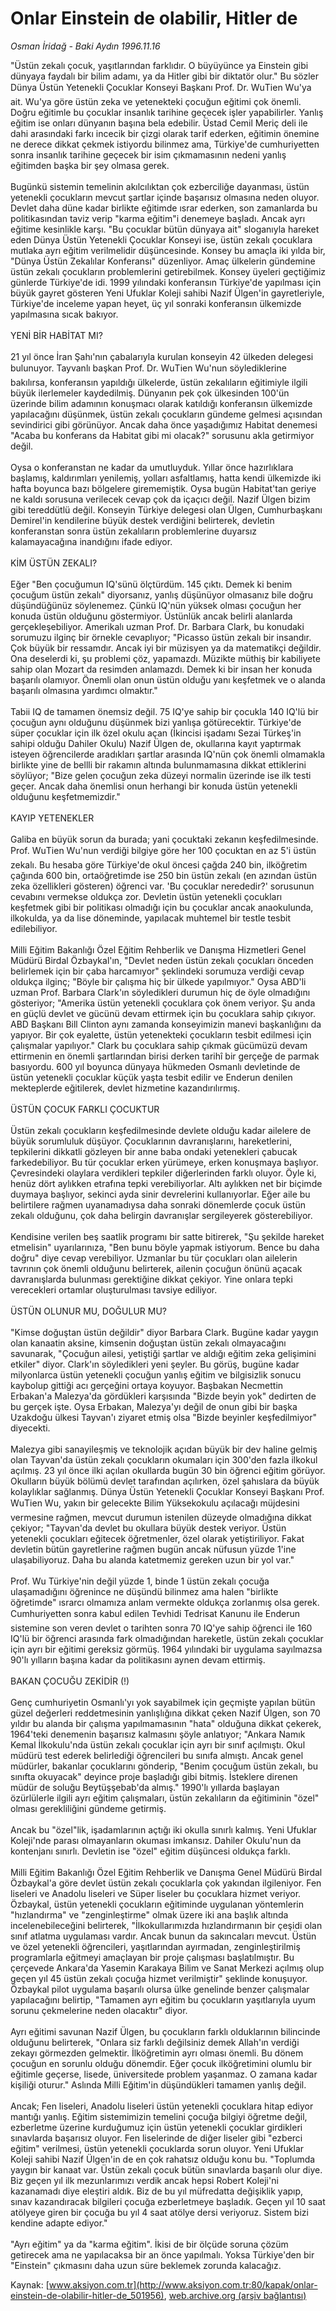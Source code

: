 # Onlar Einstein de olabilir, Hitler de

*Osman İridağ - Baki Aydın 1996.11.16*

<div class="pNewsDetailMainContent" itemprop="articleBody">
 "Üstün zekalı çocuk, yaşıtlarından farklıdır. O büyüyünce ya Einstein gibi dünyaya faydalı bir bilim adamı, ya da Hitler gibi bir diktatör olur." Bu sözler Dünya Üstün Yetenekli Çocuklar Konseyi Başkanı Prof. Dr. WuTien Wu'ya ait. Wu'ya göre üstün zeka ve yetenekteki çocuğun eğitimi çok önemli. Doğru eğitimle bu çocuklar insanlık tarihine geçecek işler yapabilirler. Yanlış eğitim ise onları dünyanın başına bela edebilir. Üstad Cemil Meriç deli ile dahi arasındaki farkı incecik bir çizgi olarak tarif ederken, eğitimin önemine ne derece dikkat çekmek istiyordu bilinmez ama, Türkiye'de cumhuriyetten sonra insanlık tarihine geçecek bir isim çıkmamasının nedeni yanlış eğitimden başka bir şey olmasa gerek.
 <br/>
 <br/>
 Bugünkü sistemin temelinin akılcılıktan çok ezberciliğe dayanması, üstün yetenekli çocukların mevcut şartlar içinde başarısız olmasına neden oluyor. Devlet daha düne kadar birlikte eğitimde ısrar ederken, son zamanlarda bu politikasından taviz verip "karma eğitim"i denemeye başladı. Ancak ayrı eğitime kesinlikle karşı. "Bu çocuklar bütün dünyaya ait" sloganıyla hareket eden Dünya Üstün Yetenekli Çocuklar Konseyi ise, üstün zekalı çocuklara mutlaka ayrı eğitim verilmelidir düşüncesinde. Konsey bu amaçla iki yılda bir, "Dünya Üstün Zekalılar Konferansı" düzenliyor. Amaç ülkelerin gündemine üstün zekalı çocukların problemlerini getirebilmek. Konsey üyeleri geçtiğimiz günlerde Türkiye'de idi. 1999 yılındaki konferansın Türkiye'de yapılması için büyük gayret gösteren Yeni Ufuklar Koleji sahibi Nazif Ülgen'in gayretleriyle, Türkiye'de inceleme yapan heyet, üç yıl sonraki konferansın ülkemizde yapılmasına sıcak bakıyor.
 <br/>
 <br/>
 YENİ BİR HABİTAT MI?
 <br/>
 <br/>
 21 yıl önce İran Şahı'nın çabalarıyla kurulan konseyin 42 ülkeden delegesi bulunuyor. Tayvanlı başkan Prof. Dr. WuTien Wu'nun söylediklerine bakılırsa, konferansın yapıldığı ülkelerde, üstün zekalıların eğitimiyle ilgili büyük ilerlemeler kaydedilmiş. Dünyanın pek çok ülkesinden 100'ün üzerinde bilim adamının konuşmacı olarak katıldığı konferansın ülkemizde yapılacağını düşünmek, üstün zekalı çocukların gündeme gelmesi açısından sevindirici gibi görünüyor. Ancak daha önce yaşadığımız Habitat denemesi "Acaba bu konferans da Habitat gibi mi olacak?" sorusunu akla getirmiyor değil.
 <br/>
 <br/>
 Oysa o konferanstan ne kadar da umutluyduk. Yıllar önce hazırlıklara başlamış, kaldırımları yenilemiş, yolları asfaltlamış, hatta kendi ülkemizde iki hafta boyunca bazı bölgelere girememiştik. Oysa bugün Habitat'tan geriye ne kaldı sorusuna verilecek cevap çok da içaçıcı değil. Nazif Ülgen bizim gibi tereddütlü değil. Konseyin Türkiye delegesi olan Ülgen, Cumhurbaşkanı Demirel'in kendilerine büyük destek verdiğini belirterek, devletin konferanstan sonra üstün zekalıların problemlerine duyarsız kalamayacağına inandığını ifade ediyor.
 <br/>
 <br/>
 KİM ÜSTÜN ZEKALI?
 <br/>
 <br/>
 Eğer "Ben çocuğumun IQ'sünü ölçtürdüm. 145 çıktı. Demek ki benim çocuğum üstün zekalı" diyorsanız, yanlış düşünüyor olmasanız bile doğru düşündüğünüz söylenemez. Çünkü IQ'nün yüksek olması çocuğun her konuda üstün olduğunu göstermiyor. Üstünlük ancak belirli alanlarda gerçekleşebiliyor. Amerikalı uzman Prof. Dr. Barbara Clark, bu konudaki sorumuzu ilginç bir örnekle cevaplıyor; "Picasso üstün zekalı bir insandır. Çok büyük bir ressamdır. Ancak iyi bir müzisyen ya da matematikçi değildir. Ona deselerdi ki, şu problemi çöz, yapamazdı. Müzikte müthiş bir kabiliyete sahip olan Mozart da resimden anlamazdı. Demek ki bir insan her konuda başarılı olamıyor. Önemli olan onun üstün olduğu yanı keşfetmek ve o alanda başarılı olmasına yardımcı olmaktır."
 <br/>
 <br/>
 Tabii IQ de tamamen önemsiz değil. 75 IQ'ye sahip bir çocukla 140 IQ'lü bir çocuğun aynı olduğunu düşünmek bizi yanlışa götürecektir. Türkiye'de süper çocuklar için ilk özel okulu açan (İkincisi işadamı Sezai Türkeş'in sahipi olduğu Dahiler Okulu) Nazif Ülgen de, okullarına kayıt yaptırmak isteyen öğrencilerde aradıkları şartlar arasında IQ'nün çok önemli olmamakla birlikte yine de bellli bir rakamın altında bulunmamasına dikkat ettiklerini söylüyor; "Bize gelen çocuğun zeka düzeyi normalin üzerinde ise ilk testi geçer. Ancak daha önemlisi onun herhangi bir konuda üstün yetenekli olduğunu keşfetmemizdir."
 <br/>
 <br/>
 KAYIP YETENEKLER
 <br/>
 <br/>
 Galiba en büyük sorun da burada; yani çocuktaki zekanın keşfedilmesinde. Prof. WuTien Wu'nun verdiği bilgiye göre her 100 çocuktan en az 5'i üstün zekalı. Bu hesaba göre Türkiye'de okul öncesi çağda 240 bin, ilköğretim çağında 600 bin, ortaöğretimde ise 250 bin üstün zekalı (en azından üstün zeka özellikleri gösteren) öğrenci var. 'Bu çocuklar nerededir?' sorusunun cevabını vermekse oldukça zor. Devletin üstün yetenekli çocukları keşfetmek gibi bir politikası olmadığı için bu çocuklar ancak anaokulunda, ilkokulda, ya da lise döneminde, yapılacak muhtemel bir testle tesbit edilebiliyor.
 <br/>
 <br/>
 Milli Eğitim Bakanlığı Özel Eğitim Rehberlik ve Danışma Hizmetleri Genel Müdürü Birdal Özbaykal'ın, "Devlet neden üstün zekalı çocukları önceden belirlemek için bir çaba harcamıyor" şeklindeki sorumuza verdiği cevap oldukça ilginç; "Böyle bir çalışma hiç bir ülkede yapılmıyor." Oysa ABD'li uzman Prof. Barbara Clark'ın söyledikleri durumun hiç de öyle olmadığını gösteriyor; "Amerika üstün yetenekli çocuklara çok önem veriyor. Şu anda en güçlü devlet ve gücünü devam ettirmek için bu çocuklara sahip çıkıyor. ABD Başkanı Bill Clinton aynı zamanda konseyimizin manevi başkanlığını da yapıyor. Bir çok eyalette, üstün yetenekteki çocukların tesbit edilmesi için çalışmalar yapılıyor." Clark bu çocuklara sahip çıkmak gücümüzü devam ettirmenin en önemli şartlarından birisi derken tarihî bir gerçeğe de parmak basıyordu. 600 yıl boyunca dünyaya hükmeden Osmanlı devletinde de üstün yetenekli çocuklar küçük yaşta tesbit edilir ve Enderun denilen mekteplerde eğitilerek, devlet hizmetine kazandırılırmış.
 <br/>
 <br/>
 ÜSTÜN ÇOCUK FARKLI ÇOCUKTUR
 <br/>
 <br/>
 Üstün zekalı çocukların keşfedilmesinde devlete olduğu kadar ailelere de büyük sorumluluk düşüyor. Çocuklarının davranışlarını, hareketlerini, tepkilerini dikkatli gözleyen bir anne baba ondaki yetenekleri çabucak farkedebiliyor. Bu tür çocuklar erken yürümeye, erken konuşmaya başlıyor. Çevresindeki olaylara verdikleri tepkiler diğerlerinden farklı oluyor. Öyle ki, henüz dört aylıkken etrafına tepki verebiliyorlar. Altı aylıkken net bir biçimde duymaya başlıyor, sekinci ayda sinir devrelerini kullanıyorlar. Eğer aile bu belirtilere rağmen uyanamadıysa daha sonraki dönemlerde çocuk üstün zekalı olduğunu, çok daha belirgin davranışlar sergileyerek gösterebiliyor.
 <br/>
 <br/>
 Kendisine verilen beş saatlik programı bir satte bitirerek, "Şu şekilde hareket etmelisin" uyarılarınıza, "Ben bunu böyle yapmak istiyorum. Bence bu daha doğru" diye cevap verebiliyor. Uzmanlar bu tür çocukları olan ailelerin tavrının çok önemli olduğunu belirterek, ailenin çocuğun önünü açacak davranışlarda bulunması gerektiğine dikkat çekiyor. Yine onlara tepki verecekleri ortamlar oluşturulması tavsiye ediliyor.
 <br/>
 <br/>
 ÜSTÜN OLUNUR MU, DOĞULUR MU?
 <br/>
 <br/>
 "Kimse doğuştan üstün değildir" diyor Barbara Clark. Bugüne kadar yaygın olan kanaatin aksine, kimsenin doğuştan üstün zekalı olmayacağını savunarak, "Çocuğun ailesi, yetiştiği şartlar ve aldığı eğitim zeka gelişimini etkiler" diyor. Clark'ın söyledikleri yeni şeyler. Bu görüş, bugüne kadar milyonlarca üstün yetenekli çocuğun yanlış eğitim ve bilgisizlik sonucu kaybolup gittiği acı gerçeğini ortaya koyuyor. Başbakan Necmettin Erbakan'a Malezya'da gördükleri karşısında "Bizde beyin yok" dedirten de bu gerçek işte. Oysa Erbakan, Malezya'yı değil de onun gibi bir başka Uzakdoğu ülkesi Tayvan'ı ziyaret etmiş olsa "Bizde beyinler keşfedilmiyor" diyecekti.
 <br/>
 <br/>
 Malezya gibi sanayileşmiş ve teknolojik açıdan büyük bir dev haline gelmiş olan Tayvan'da üstün zekalı çocukların okumaları için 300'den fazla ilkokul açılmış. 23 yıl önce ilki açılan okullarda bugün 30 bin öğrenci eğitim görüyor. Okulların büyük bölümü devlet tarafından açılırken, özel şahıslara da büyük kolaylıklar sağlanmış. Dünya Üstün Yetenekli Çocuklar Konseyi Başkanı Prof. WuTien Wu, yakın bir gelecekte Bilim Yüksekokulu açılacağı müjdesini vermesine rağmen, mevcut durumun istenilen düzeyde olmadığına dikkat çekiyor; "Tayvan'da devlet bu okullara büyük destek veriyor. Üstün yetenekli çocukları eğitecek öğretmenler, özel olarak yetiştiriliyor. Fakat devletin bütün gayretlerine rağmen bugün ancak nüfusun yüzde 1'ine ulaşabiliyoruz. Daha bu alanda katetmemiz gereken uzun bir yol var."
 <br/>
 <br/>
 Prof. Wu Türkiye'nin değil yüzde 1, binde 1 üstün zekalı çocuğa ulaşamadığını öğrenince ne düşündü bilinmez ama halen "birlikte öğretimde" ısrarcı olmamıza anlam vermekte oldukça zorlanmış olsa gerek. Cumhuriyetten sonra kabul edilen Tevhidi Tedrisat Kanunu ile Enderun sistemine son veren devlet o tarihten sonra 70 IQ'ye sahip öğrenci ile 160 IQ'lü bir öğrenci arasında fark olmadığından hareketle, üstün zekalı çocuklar için ayrı bir eğitimi gereksiz görmüş. 1964 yılındaki bir uygulama sayılmazsa 90'lı yılların başına kadar da politikasını aynen devam ettirmiş.
 <br/>
 <br/>
 BAKAN ÇOCUĞU ZEKİDİR (!)
 <br/>
 <br/>
 Genç cumhuriyetin Osmanlı'yı yok sayabilmek için geçmişte yapılan bütün güzel değerleri reddetmesinin yanlışlığına dikkat çeken Nazif Ülgen, son 70 yıldır bu alanda bir çalışma yapılmamasının "hata" olduğuna dikkat çekerek, 1964'teki denemenin başarısız kalmasını şöyle anlatıyor; "Ankara Namık Kemal İlkokulu'nda üstün zekalı çocuklar için ayrı bir sınıf açılmıştı. Okul müdürü test ederek belirlediği öğrencileri bu sınıfa almıştı. Ancak genel müdürler, bakanlar çocuklarını gönderip, "Benim çocuğum üstün zekalı, bu sınıfta okuyacak" deyince proje başladığı gibi bitmiş. İsteklere direnen müdür de soluğu Beytüşşebab'da almış." 1990'lı yıllarda başlayan özürlülerle ilgili ayrı eğitim çalışmaları, üstün zekalıların da eğitiminin "özel" olması gerekliliğini gündeme getirmiş.
 <br/>
 <br/>
 Ancak bu "özel"lik, işadamlarının açtığı iki okulla sınırlı kalmış. Yeni Ufuklar Koleji'nde parası olmayanların okuması imkansız. Dahiler Okulu'nun da kontenjanı sınırlı. Devletin ise "özel" eğitim düşüncesi oldukça farklı.
 <br/>
 <br/>
 Milli Eğitim Bakanlığı Özel Eğitim Rehberlik ve Danışma Genel Müdürü Birdal Özbaykal'a göre devlet üstün zekalı çocuklarla çok yakından ilgileniyor. Fen liseleri ve Anadolu liseleri ve Süper liseler bu çocuklara hizmet veriyor. Özbaykal, üstün yetenekli çocukların eğitiminde uygulanan yöntemlerin "hızlandırma" ve "zenginleştirme" olmak üzere iki ana başlık altında incelenebileceğini belirterek, "İlkokullarımızda hızlandırmanın bir çeşidi olan sınıf atlatma uygulaması vardır. Ancak bunun da sakıncaları mevcut. Üstün ve özel yetenekli öğrencileri, yaşıtlarından ayırmadan, zenginleştirilmiş programlarla eğitmeyi amaçlayan bir proje çalışması başlatılmıştır. Bu çerçevede Ankara'da Yasemin Karakaya Bilim ve Sanat Merkezi açılmış olup geçen yıl 45 üstün zekalı çocuğa hizmet verilmiştir" şeklinde konuşuyor. Özbaykal pilot uygulama başarılı olursa ülke genelinde benzer çalışmalar yapılacağını belirtip, "Tamamen ayrı eğitim bu çocukların yaşıtlarıyla uyum sorunu çekmelerine neden olacaktır" diyor.
 <br/>
 <br/>
 Ayrı eğitimi savunan Nazif Ülgen, bu çocukların farklı olduklarının bilincinde olduğunu belirterek, "Onlara siz farklı değilsiniz demek Allah'ın verdiği zekayı görmezden gelmektir. İlköğretimin ayrı olması önemli. Bu dönem çocuğun en sorunlu olduğu dönemdir. Eğer çocuk ilköğretimini olumlu bir eğitimle geçerse, lisede, üniversitede problem yaşanmaz. O zamana kadar kişiliği oturur." Aslında Milli Eğitim'in düşündükleri tamamen yanlış değil.
 <br/>
 <br/>
 Ancak; Fen liseleri, Anadolu liseleri üstün yetenekli çocuklara hitap ediyor mantığı yanlış. Eğitim sistemimizin temelini çocuğa bilgiyi öğretme değil, ezberletme üzerine kurduğumuz için üstün yetenekli çocuklar girdikleri sınavlarda başarısız oluyor. Fen liselerinde de diğer liseler gibi "ezberci eğitim" verilmesi, üstün yetenekli çocuklarda sorun oluyor. Yeni Ufuklar Koleji sahibi Nazif Ülgen'in de en çok rahatsız olduğu konu bu. "Toplumda yaygın bir kanaat var. Üstün zekalı çocuk bütün sınavlarda başarılı olur diye. Biz geçen yıl ilk mezunlarımızı verdik ancak hepsi Robert Koleji'ni kazanamadı diye eleştiri aldık. Biz de bu yıl müfredatta değişiklik yapıp, sınav kazandıracak bilgileri çocuğa ezberletmeye başladık. Geçen yıl 10 saat atölyeye giren bir çocuğa bu yıl 4 saat atölye dersi veriyoruz. Sistem bizi kendine adapte ediyor."
 <br/>
 <br/>
 "Ayrı eğitim" ya da "karma eğitim". İkisi de bir ölçüde soruna çözüm getirecek ama ne yapılacaksa bir an önce yapılmalı. Yoksa Türkiye'den bir "Einstein" çıkmasını daha uzun süre beklemek zorunda kalacağız.
 <br/>
</div>


Kaynak: [www.aksiyon.com.tr](http://www.aksiyon.com.tr:80/kapak/onlar-einstein-de-olabilir-hitler-de_501956), [web.archive.org (arşiv bağlantısı)](http://web.archive.org/web/20150512144416/http://www.aksiyon.com.tr:80/kapak/onlar-einstein-de-olabilir-hitler-de_501956)
